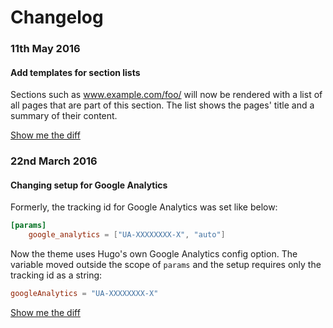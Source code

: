 # Changelog


### 11th May 2016

#### Add templates for section lists

Sections such as www.example.com/foo/ will now be rendered with a list of all pages that are part of this section. The list shows the pages' title and a summary of their content.

[Show me the diff](https://github.com/digitalcraftsman/hugo-material-docs/commit/1f8393a8d4ce1b8ee3fc7d87be05895c12810494)

### 22nd March 2016

#### Changing setup for Google Analytics

Formerly, the tracking id for Google Analytics was set like below:

```toml
[params]
    google_analytics = ["UA-XXXXXXXX-X", "auto"]
```

Now the theme uses Hugo's own Google Analytics config option. The variable moved outside the scope of `params` and the setup requires only the tracking id as a string:

```toml
googleAnalytics = "UA-XXXXXXXX-X"
```

[Show me the diff](https://github.com/digitalcraftsman/hugo-material-docs/commit/fa10c8eef935932426d46b662a51f29a5e0d48e2)